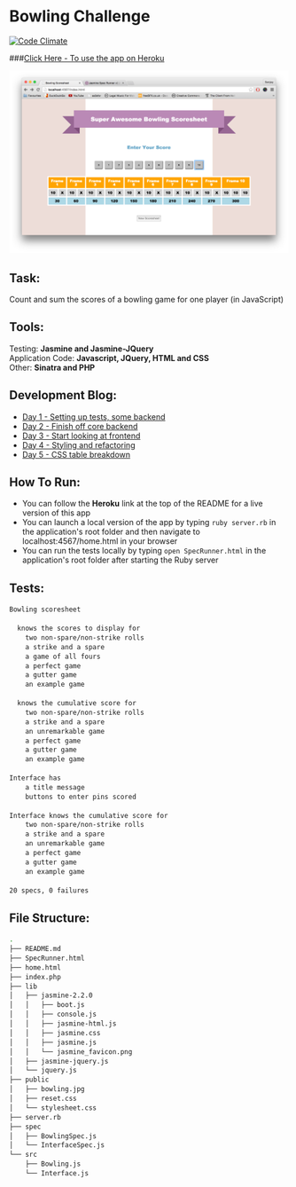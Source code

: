 Bowling Challenge
=================

[![Code Climate](https://codeclimate.com/github/sanjsanj/bowling-challenge/badges/gpa.svg)](https://codeclimate.com/github/sanjsanj/bowling-challenge)

###[Click Here - To use the app on Heroku](http://sanjbowl.herokuapp.com)

![Bowling](https://github.com/sanjsanj/sanjsanj.github.io/blob/master/images/week6_bowling.png?raw=true)

Task:
-----
Count and sum the scores of a bowling game for one player (in JavaScript)

Tools:
------
Testing:  **Jasmine and Jasmine-JQuery**  
Application Code:  **Javascript, JQuery, HTML and CSS**  
Other:  **Sinatra and PHP**

Development Blog:
-----------------
- [Day 1 - Setting up tests, some backend](http://sanjsanj.github.io/Week%205,%20Day%206/)
- [Day 2 - Finish off core backend](http://sanjsanj.github.io/Week%205,%20Day%207/)
- [Day 3 - Start looking at frontend](http://sanjsanj.github.io/Week%206,%20Day%201/)
- [Day 4 - Styling and refactoring](http://sanjsanj.github.io/Week%206,%20Day%205/)
- [Day 5 - CSS table breakdown](http://sanjsanj.github.io/Week%206,%20Day%206/)

How To Run:
-----------
- You can follow the **Heroku** link at the top of the README for a live version of this app
- You can launch a local version of the app by typing `ruby server.rb` in the application's root folder and then navigate to localhost:4567/home.html in your browser
- You can run the tests locally by typing `open SpecRunner.html` in the application's root folder after starting the Ruby server

Tests:
------
```sh
Bowling scoresheet

  knows the scores to display for
    two non-spare/non-strike rolls
    a strike and a spare
    a game of all fours
    a perfect game
    a gutter game
    an example game

  knows the cumulative score for
    two non-spare/non-strike rolls
    a strike and a spare
    an unremarkable game
    a perfect game
    a gutter game
    an example game

Interface has
    a title message
    buttons to enter pins scored

Interface knows the cumulative score for
    two non-spare/non-strike rolls
    a strike and a spare
    an unremarkable game
    a perfect game
    a gutter game
    an example game

20 specs, 0 failures
```

File Structure:
---------------
```sh
.
├── README.md
├── SpecRunner.html
├── home.html
├── index.php
├── lib
│   ├── jasmine-2.2.0
│   │   ├── boot.js
│   │   ├── console.js
│   │   ├── jasmine-html.js
│   │   ├── jasmine.css
│   │   ├── jasmine.js
│   │   └── jasmine_favicon.png
│   ├── jasmine-jquery.js
│   └── jquery.js
├── public
│   ├── bowling.jpg
│   ├── reset.css
│   └── stylesheet.css
├── server.rb
├── spec
│   ├── BowlingSpec.js
│   └── InterfaceSpec.js
└── src
    ├── Bowling.js
    └── Interface.js
```
